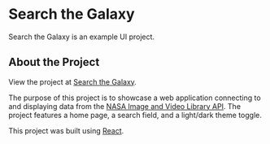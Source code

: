 # Search the Galaxy

Search the Galaxy is an example UI project.

## About the Project

View the project at [Search the Galaxy](https://search-the-galaxy-portfolio.onrender.com/).

The purpose of this project is to showcase a web application connecting to and displaying data from the [NASA Image and Video Library API](https://api.nasa.gov/). The project features a home page, a search field, and a light/dark theme toggle.

This project was built using [React](https://react.dev/).
